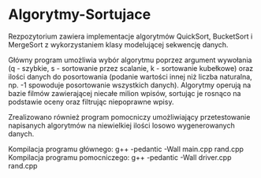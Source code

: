 # Algorytmy-Sortujace
Rezpozytorium zawiera implementacje algorytmów QuickSort, BucketSort i MergeSort z wykorzystaniem klasy modelującej sekwencję danych.

Główny program umożliwia wybór algorytmu poprzez argument wywołania (q - szybkie, s - sortowanie przez scalanie, k - sortowanie kubełkowe) oraz ilości danych do posortowania (podanie wartości innej niż liczba naturalna, np. -1 spowoduje posortowanie wszystkich danych). Algorytmy operują na bazie filmów zawierającej niecałe milion wpisów, sortując je rosnąco na podstawie oceny oraz filtrując niepoprawne wpisy.

Zrealizowano również program pomocniczy umożliwiający przetestowanie napisanych algorytmów na niewielkiej ilości losowo wygenerowanych danych.

Kompilacja programu głównego: g++ -pedantic -Wall main.cpp rand.cpp  
Kompilacja programu pomocniczego: g++ -pedantic -Wall driver.cpp rand.cpp


